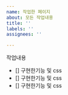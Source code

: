 ```yaml
---
name: 작업한 페이지
about: 모든 작업내용
title: ''
labels: ''
assignees: ''

---
```


작업내용
- [] 구현한기능 및 css
- [] 구현한기능 및 css
- [] 구현한기능 및 css
